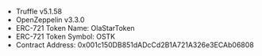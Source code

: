 - Truffle v5.1.58
- OpenZeppelin v3.3.0
- ERC-721 Token Name: OlaStarToken
- ERC-721 Token Symbol: OSTK
- Contract Address: 0x001c150DB851dADcCd2B1A721A326e3ECAb06808